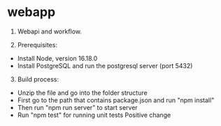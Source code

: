 # webapp
1. Webapi and workflow.

2. Prerequisites: 
- Install Node, version 16.18.0
- Install PostgreSQL and run the postgresql server (port 5432)

3. Build process:
 - Unzip the file and go into the folder structure
 - First go to the path that contains package.json and run "npm install"
 - Then run "npm run server" to start server
 - Run "npm test" for running unit tests
 Positive change